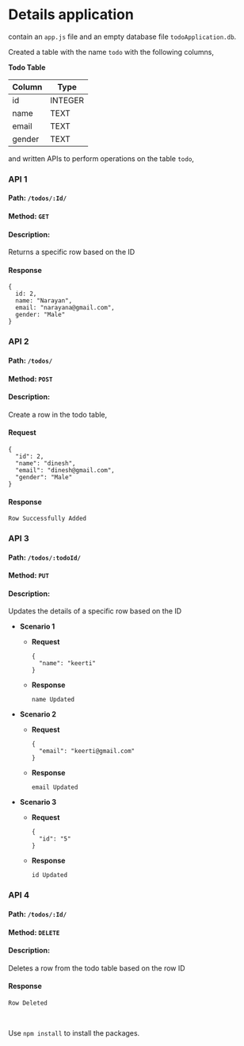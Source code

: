 # Details application 
contain an `app.js` file and an empty database file `todoApplication.db`.

Created a table with the name `todo` with the following columns,

**Todo Table**

| Column   | Type    |
| -------- | ------- |
| id       | INTEGER |
| name     | TEXT    |
| email    | TEXT    |
| gender   | TEXT    |

and written APIs to perform operations on the table `todo`,




### API 1

#### Path: `/todos/:Id/`

#### Method: `GET`

#### Description:

Returns a specific row based on the  ID

#### Response

```
{
  id: 2,
  name: "Narayan",
  email: "narayana@gmail.com",
  gender: "Male"
}
```

### API 2

#### Path: `/todos/`

#### Method: `POST`

#### Description:

Create a row in the todo table,

#### Request

```
{
  "id": 2,
  "name": "dinesh",
  "email": "dinesh@gmail.com",
  "gender": "Male"
}
```

#### Response

```
Row Successfully Added
```

### API 3

#### Path: `/todos/:todoId/`

#### Method: `PUT`

#### Description:

Updates the details of a specific row based on the ID

- **Scenario 1**

  - **Request**
    ```
    {
      "name": "keerti"
    }
    ```
  - **Response**

    ```
    name Updated
    ```

- **Scenario 2**

  - **Request**
    ```
    {
      "email": "keerti@gmail.com"
    }
    ```
  - **Response**

    ```
    email Updated
    ```

- **Scenario 3**

  - **Request**
    ```
    {
      "id": "5"
    }
    ```
  - **Response**

    ```
    id Updated
    ```

### API 4

#### Path: `/todos/:Id/`

#### Method: `DELETE`

#### Description:

Deletes a row from the todo table based on the row ID

#### Response

```
Row Deleted
```

<br/>

Use `npm install` to install the packages.
